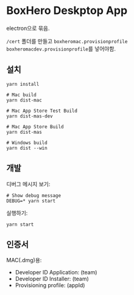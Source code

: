 # BoxHero Deskptop App

electron으로 묶음.

`/cert` 폴더를 만들고 `boxheromac.provisionprofile`  `boxheromacdev.provisionprofile`를 넣어야함.

## 설치
```
yarn install

# Mac build
yarn dist-mac

# Mac App Store Test Build
yarn dist-mas-dev

# Mac App Store Build
yarn dist-mas

# Windows build
yarn dist --win
```

## 개발

디버그 메시지 보기:
```
# Show debug message
DEBUG=* yarn start
```

실행하기:
```
yarn start
```

## 인증서

MAC(.dmg)용:
- Developer ID Application: (team)
- Developer ID Installer: (team)
- Provisioning profile: (appId)
